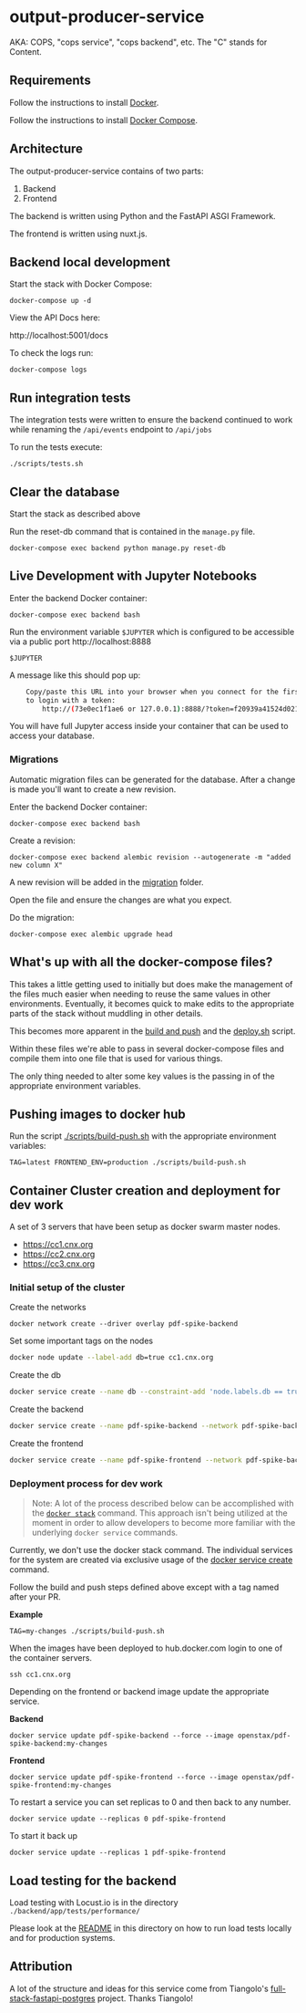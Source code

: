 # output-producer-service

AKA: COPS, "cops service", "cops backend", etc. The "C" stands for Content.

## Requirements

Follow the instructions to install [Docker](https://docs.docker.com/install/).

Follow the instructions to install [Docker Compose](https://docs.docker.com/compose/install/).

## Architecture

The output-producer-service contains of two parts:

1. Backend
2. Frontend

The backend is written using Python and the FastAPI ASGI Framework.

The frontend is written using nuxt.js.

## Backend local development

Start the stack with Docker Compose:

    docker-compose up -d

View the API Docs here:

http://localhost:5001/docs

To check the logs run:

    docker-compose logs

## Run integration tests 

The integration tests were written to ensure the backend continued 
to work while renaming the `/api/events` endpoint to `/api/jobs`

To run the tests execute:

    ./scripts/tests.sh

## Clear the database

Start the stack as described above

Run the reset-db command that is contained in the `manage.py` file.

    docker-compose exec backend python manage.py reset-db

## Live Development with Jupyter Notebooks

Enter the backend Docker container:

    docker-compose exec backend bash

Run the environment variable `$JUPYTER` which is configured to be accessible via a public port http://localhost:8888

    $JUPYTER

A message like this should pop up:

```bash
    Copy/paste this URL into your browser when you connect for the first time,
    to login with a token:
        http://(73e0ec1f1ae6 or 127.0.0.1):8888/?token=f20939a41524d021fbfc62b31be8ea4dd9232913476f4397
```

You will have full Jupyter access inside your container that can be used to access your database.

### Migrations

Automatic migration files can be generated for the database. After a change is made you'll want to create a new revision.

Enter the backend Docker container:

    docker-compose exec backend bash

Create a revision:

    docker-compose exec backend alembic revision --autogenerate -m "added new column X"

A new revision will be added in the [migration](./backend/app/migrations/versions) folder.

Open the file and ensure the changes are what you expect.

Do the migration:

    docker-compose exec alembic upgrade head

## What's up with all the docker-compose files?

This takes a little getting used to initially but does make the management of the files much easier
when needing to reuse the same values in other environments. Eventually, it becomes quick to make edits
to the appropriate parts of the stack without muddling in other details.

This becomes more apparent in the [build and push](./scripts/build-push.sh) and the [deploy.sh](./scripts/deploy.sh) script.

Within these files we're able to pass in several docker-compose files and compile them into one file that is used for various things.

The only thing needed to alter some key values is the passing in of the appropriate environment variables.

## Pushing images to docker hub

Run the script [./scripts/build-push.sh](./scripts/build-push.sh) with the appropriate environment variables:

    TAG=latest FRONTEND_ENV=production ./scripts/build-push.sh

## Container Cluster creation and deployment for dev work

A set of 3 servers that have been setup as docker swarm master nodes.

* https://cc1.cnx.org
* https://cc2.cnx.org
* https://cc3.cnx.org

### Initial setup of the cluster

Create the networks

```bask
docker network create --driver overlay pdf-spike-backend
```

Set some important tags on the nodes

```bash
docker node update --label-add db=true cc1.cnx.org
```

Create the db

```bash
docker service create --name db --constraint-add 'node.labels.db == true' --mount type=volume,source=db-data,target=/var/lib/postgresql/data --network pdf-spike-backend postgres:11
```

Create the backend

```bash
docker service create --name pdf-spike-backend --network pdf-spike-backend --label traefik.frontend.rule=PathPrefix:/api,/docs,/redoc --label traefik.enable=true --label traefik.port=80 --replicas openstax/pdf-spike-backend
```

Create the frontend

```bash
docker service create --name pdf-spike-frontend --network pdf-spike-backend --label traefik.frontend.rule=PathPrefix:/ --label traefik.enable=true --label traefik.port=80 --replicas 1 openstax/pdf-spike-frontend
```


### Deployment process for dev work

>Note: A lot of the process described below can be accomplished with the 
>[`docker stack`](https://docs.docker.com/engine/reference/commandline/stack/) 
>command. This approach isn't being utilized at the moment in order to allow 
>developers to become more familiar with the underlying `docker service` commands.


Currently, we don't use the docker stack command. The individual services for 
the system are created via exclusive usage of the 
[docker service create](https://docs.docker.com/engine/reference/commandline/service/) command.


Follow the build and push steps defined above except with a tag named after your PR.

**Example**

    TAG=my-changes ./scripts/build-push.sh

When the images have been deployed to hub.docker.com login to one of the container servers.

    ssh cc1.cnx.org

Depending on the frontend or backend image update the appropriate service.

**Backend**

    docker service update pdf-spike-backend --force --image openstax/pdf-spike-backend:my-changes

**Frontend**

    docker service update pdf-spike-frontend --force --image openstax/pdf-spike-frontend:my-changes

To restart a service you can set replicas to 0 and then back to any number.

    docker service update --replicas 0 pdf-spike-frontend

To start it back up

    docker service update --replicas 1 pdf-spike-frontend


## Load testing for the backend

Load testing with Locust.io is in the directory `./backend/app/tests/performance/`

Please look at the [README](./backend/app/tests/performance/README.md) in this directory on how to run load tests locally and for production systems.


## Attribution

A lot of the structure and ideas for this service come from Tiangolo's [full-stack-fastapi-postgres](https://github.com/tiangolo/full-stack-fastapi-postgresql) project. Thanks Tiangolo!

